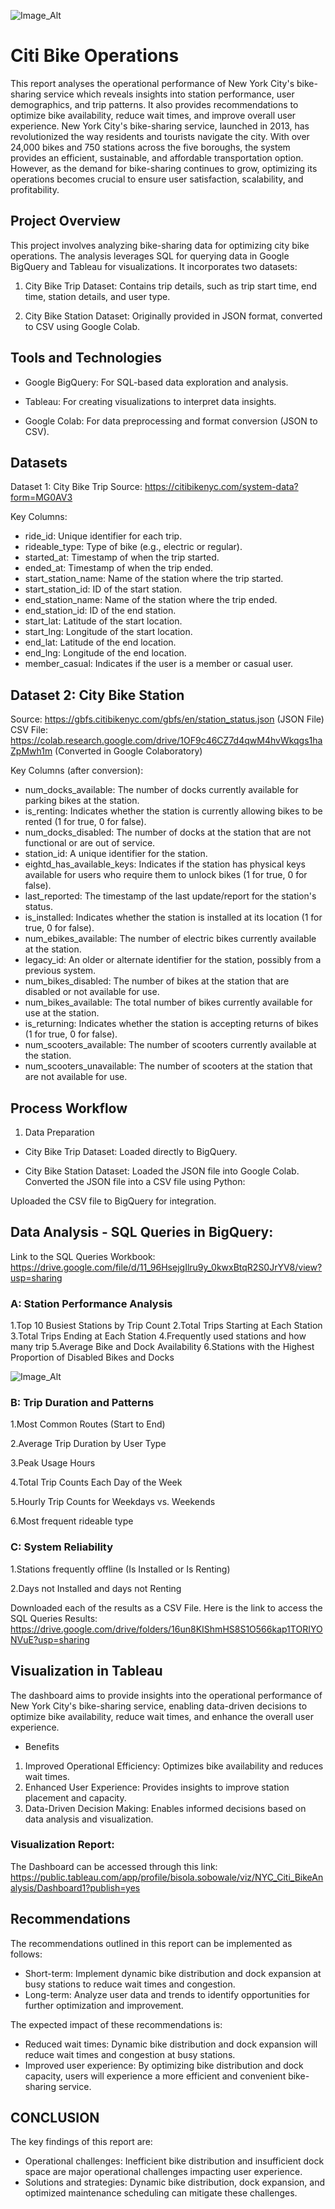 ![Image_Alt](https://github.com/BisolaKadiri/Citi-Bike-Operations/blob/93d478385003619b05217d8483193111637014b0/Picture1.png)



# Citi Bike Operations
This report analyses the operational performance of New York City's bike-sharing service which reveals insights into station performance, user demographics, and trip patterns. It also provides recommendations to optimize bike availability, reduce wait times, and improve overall user experience.
New York City's bike-sharing service, launched in 2013, has revolutionized the way residents and tourists navigate the city. With over 24,000 bikes and 750 stations across the five boroughs, the system provides an efficient, sustainable, and affordable transportation option. However, as the demand for bike-sharing continues to grow, optimizing its operations becomes crucial to ensure user satisfaction, scalability, and profitability.

## Project Overview
This project involves analyzing bike-sharing data for optimizing city bike operations. The analysis leverages SQL for querying data in Google BigQuery and Tableau for visualizations. It incorporates two datasets:

1. City Bike Trip Dataset: Contains trip details, such as trip start time, end time, station details, and user type.

2. City Bike Station Dataset: Originally provided in JSON format, converted to CSV using Google Colab.

## Tools and Technologies

- Google BigQuery: For SQL-based data exploration and analysis.

- Tableau: For creating visualizations to interpret data insights.

- Google Colab: For data preprocessing and format conversion (JSON to CSV).

## Datasets

Dataset 1: City Bike Trip
Source: https://citibikenyc.com/system-data?form=MG0AV3

Key Columns:
- ride_id: Unique identifier for each trip.
- rideable_type: Type of bike (e.g., electric or regular).
- started_at: Timestamp of when the trip started.
- ended_at: Timestamp of when the trip ended.
- start_station_name: Name of the station where the trip started.
- start_station_id: ID of the start station.
- end_station_name: Name of the station where the trip ended.
- end_station_id: ID of the end station.
- start_lat: Latitude of the start location.
- start_lng: Longitude of the start location.
- end_lat: Latitude of the end location.
- end_lng: Longitude of the end location.
- member_casual: Indicates if the user is a member or casual user.

## Dataset 2: City Bike Station
Source: https://gbfs.citibikenyc.com/gbfs/en/station_status.json (JSON File)
CSV File: https://colab.research.google.com/drive/1OF9c46CZ7d4qwM4hvWkqgs1haZpMwh1m (Converted in Google Colaboratory)

Key Columns (after conversion):
- num_docks_available: The number of docks currently available for parking bikes at the station.
- is_renting: Indicates whether the station is currently allowing bikes to be rented (1 for true, 0 for false).
- num_docks_disabled: The number of docks at the station that are not functional or are out of service.
- station_id: A unique identifier for the station.
- eightd_has_available_keys: Indicates if the station has physical keys available for users who require them to unlock bikes (1 for true, 0 for false).
- last_reported: The timestamp of the last update/report for the station's status.
- is_installed: Indicates whether the station is installed at its location (1 for true, 0 for false).
- num_ebikes_available: The number of electric bikes currently available at the station.
- legacy_id: An older or alternate identifier for the station, possibly from a previous system.
- num_bikes_disabled: The number of bikes at the station that are disabled or not available for use.
- num_bikes_available: The total number of bikes currently available for use at the station.
- is_returning: Indicates whether the station is accepting returns of bikes (1 for true, 0 for false).
- num_scooters_available: The number of scooters currently available at the station.
- num_scooters_unavailable: The number of scooters at the station that are not available for use.


## Process Workflow

1. Data Preparation

- City Bike Trip Dataset:
Loaded directly to BigQuery.

- City Bike Station Dataset:
Loaded the JSON file into Google Colab.
Converted the JSON file into a CSV file using Python:

Uploaded the CSV file to BigQuery for integration.

## Data Analysis - SQL Queries in BigQuery:
Link to the SQL Queries  Workbook: https://drive.google.com/file/d/11_96HsejgIlru9y_0kwxBtqR2S0JrYV8/view?usp=sharing

### A: Station Performance Analysis
1.Top 10 Busiest Stations by Trip Count
2.Total Trips Starting at Each Station
3.Total Trips Ending at Each Station
4.Frequently used stations and how many trip
5.Average Bike and Dock Availability
6.Stations with the Highest Proportion of Disabled Bikes and Docks

![Image_Alt](https://github.com/BisolaKadiri/Citi-Bike-Operations/blob/c31e09d3d39226d2e32e0165c0a4350c13a87a49/BigQuery1.png)


### B: Trip Duration and Patterns
1.Most Common Routes (Start to End)

2.Average Trip Duration by User Type

3.Peak Usage Hours

4.Total Trip Counts Each Day of the Week

5.Hourly Trip Counts for Weekdays vs. Weekends

6.Most frequent rideable type


### C: System Reliability 
1.Stations frequently offline (Is Installed or Is Renting)

2.Days not Installed and days not Renting

Downloaded each of the results as a CSV File. Here is the link to access the SQL Queries Results: https://drive.google.com/drive/folders/16un8KIShmHS8S1O566kap1TORIYONVuE?usp=sharing

## Visualization in Tableau 
The dashboard aims to provide insights into the operational performance of New York City's bike-sharing service, enabling data-driven decisions to optimize bike availability, reduce wait times, and enhance the overall user experience.
      
- Benefits
1. Improved Operational Efficiency: Optimizes bike availability and reduces wait times.
2. Enhanced User Experience: Provides insights to improve station placement and capacity.
3. Data-Driven Decision Making: Enables informed decisions based on data analysis and visualization.


### Visualization Report:

The Dashboard can be accessed through this link: https://public.tableau.com/app/profile/bisola.sobowale/viz/NYC_Citi_BikeAnalysis/Dashboard1?publish=yes 

## Recommendations
The recommendations outlined in this report can be implemented as follows:
- Short-term: Implement dynamic bike distribution and dock expansion at busy stations to reduce wait times and congestion.
-	Long-term: Analyze user data and trends to identify opportunities for further optimization and improvement.
  
The expected impact of these recommendations is:
-	Reduced wait times: Dynamic bike distribution and dock expansion will reduce wait times and congestion at busy stations.
-	Improved user experience: By optimizing bike distribution and dock capacity, users will experience a more efficient and convenient bike-sharing service.

## CONCLUSION
The key findings of this report are:
-	Operational challenges: Inefficient bike distribution and insufficient dock space are major operational challenges impacting user experience.
- Solutions and strategies: Dynamic bike distribution, dock expansion, and optimized maintenance scheduling can mitigate these challenges.








